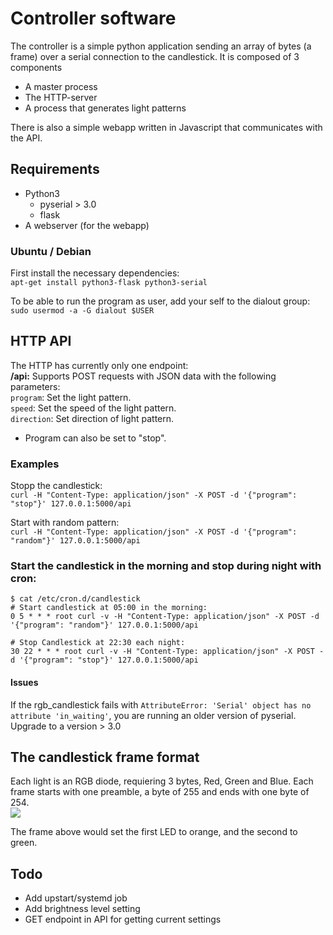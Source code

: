 # Controller software
The controller is a simple python application sending an array of bytes (a frame) over a serial connection to the candlestick.
It is composed of 3 components
* A master process
* The HTTP-server
* A process that generates light patterns

There is also a simple webapp written in Javascript that communicates with the API.

## Requirements

* Python3
  * pyserial > 3.0
  * flask
* A webserver (for the webapp)

### Ubuntu / Debian
First install the necessary dependencies:  
`apt-get install python3-flask python3-serial`

To be able to run the program as user, add your self to the dialout group:  
`sudo usermod -a -G dialout $USER`

## HTTP API
The HTTP has currently only one endpoint:  
**/api:** Supports POST requests with JSON data with the following parameters:  
`program`: Set the light pattern.  
`speed`: Set the speed of the light pattern.  
`direction`: Set direction of light pattern.  
* Program can also be set to "stop".  

### Examples
Stopp the candlestick:  
`curl -H "Content-Type: application/json" -X POST -d '{"program": "stop"}' 127.0.0.1:5000/api`

Start with random pattern:  
`curl -H "Content-Type: application/json" -X POST -d '{"program": "random"}' 127.0.0.1:5000/api`

### Start the candlestick in the morning and stop during night with cron:
```
$ cat /etc/cron.d/candlestick
# Start candlestick at 05:00 in the morning:
0 5 * * * root curl -v -H "Content-Type: application/json" -X POST -d '{"program": "random"}' 127.0.0.1:5000/api

# Stop Candlestick at 22:30 each night:
30 22 * * * root curl -v -H "Content-Type: application/json" -X POST -d '{"program": "stop"}' 127.0.0.1:5000/api
```


#### Issues
If the rgb_candlestick fails with `AttributeError: 'Serial' object has no attribute 'in_waiting'`, you are running an older version of pyserial. Upgrade to a version > 3.0

## The candlestick frame format
Each light is an RGB diode, requiering 3 bytes, Red, Green and Blue.
Each frame starts with one preamble, a byte of 255 and ends with one byte of 254.  
<img src="https://docs.google.com/drawings/d/1aIw0J8FX-caLTSyFx5ciofKwaJQVx-R4x_U5gbiJGIU/pub?w=1088&amp;h=238">

The frame above would set the first LED to orange, and the second to green.

## Todo
* Add upstart/systemd job
* Add brightness level setting
* GET endpoint in API for getting current settings

